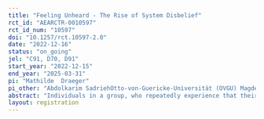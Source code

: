 ```yaml
---
title: "Feeling Unheard - The Rise of System Disbelief"
rct_id: "AEARCTR-0010597"
rct_id_num: "10597"
doi: "10.1257/rct.10597-2.0"
date: "2022-12-16"
status: "on_going"
jel: "C91, D70, D91"
start_year: "2022-12-15"
end_year: "2025-03-31"
pi: "Mathilde  Draeger"
pi_other: "Abdolkarim SadriehOtto-von-Guericke-Universität (OVGU) Magdeburg"
abstract: "Individuals in a group, who repeatedly experience that their group's policy selection system does not decide in their favor, may feel unheard and increasingly develop system disbelief. System disbelief (i.e. discontent with the performance of the group's policy selection system) may be detrimental to the performance and the welfare of groups in several ways. It may dramatically reduce the psychological well-being of group members, leading to a substantial decrease of their willingness to provide work effort, financial contributions, or cooperative coordination. In extreme cases, system disbelief may lead to anti-social behavior (e.g. arbitrary destruction) and foster the willingness to engage in subversion (e.g. sabotage) or insurgence (e.g. coordinated rebellion). Studying the individual characteristics and the environmental parameters that give rise to system disbelief in a laboratory experiment, our study contributes to understanding the dynamics of discontent with group decision processes and the ensuing destructive behaviors. Thus, our study may provide insights valuable for the design of group decision processes that are welfare enhancing by increasing the resilience towards system disbelief."
layout: registration
---
```


